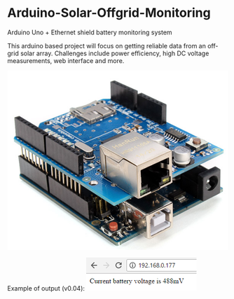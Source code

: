 # Arduino-Solar-Offgrid-Monitoring
Arduino Uno + Ethernet shield battery monitoring system

This arduino based project will focus on getting reliable data from an off-grid solar array. Challenges include power efficiency, high DC voltage measurements, web interface and more. 

![alt text](https://github.com/dalathegreat/Arduino-Solar-Offgrid-Monitoring/blob/master/docs/Ethernet.PNG)

Example of output (v0.04):
![alt text](https://github.com/dalathegreat/Arduino-Solar-Offgrid-Monitoring/blob/master/docs/EasyTest.PNG)

